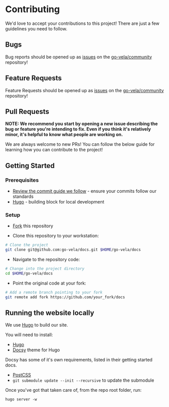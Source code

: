 # Contributing

We'd love to accept your contributions to this project! There are just a few guidelines you need to follow.

## Bugs

Bug reports should be opened up as [issues](https://help.github.com/en/github/managing-your-work-on-github/about-issues) on the [go-vela/community](https://github.com/go-vela/community) repository!

## Feature Requests

Feature Requests should be opened up as [issues](https://help.github.com/en/github/managing-your-work-on-github/about-issues) on the [go-vela/community](https://github.com/go-vela/community) repository!

## Pull Requests

**NOTE: We recommend you start by opening a new issue describing the bug or feature you're intending to fix. Even if you think it's relatively minor, it's helpful to know what people are working on.**

We are always welcome to new PRs! You can follow the below guide for learning how you can contribute to the project!

## Getting Started

### Prerequisites

* [Review the commit guide we follow](https://chris.beams.io/posts/git-commit/#seven-rules) - ensure your commits follow our standards
* [Hugo](https://gohugo.io/getting-started/installing/) - building block for local development

### Setup

* [Fork](/fork) this repository

* Clone this repository to your workstation:

```bash
# Clone the project
git clone git@github.com:go-vela/docs.git $HOME/go-vela/docs
```

* Navigate to the repository code:

```bash
# Change into the project directory
cd $HOME/go-vela/docs
```

* Point the original code at your fork:

```bash
# Add a remote branch pointing to your fork
git remote add fork https://github.com/your_fork/docs
```

## Running the website locally

We use [Hugo](https://github.com/gohugoio/hugo) to build our site.

You will need to install:

- [Hugo](https://github.com/gohugoio/hugo)
- [Docsy](https://www.docsy.dev/docs/getting-started) theme for Hugo

Docsy has some of it's own requirements, listed in their getting started docs.

- [PostCSS](https://www.docsy.dev/docs/getting-started/#install-postcss)
- `git submodule update --init --recursive` to update the submodule

Once you've got that taken care of, from the repo root folder, run:

```
hugo server -w
```
